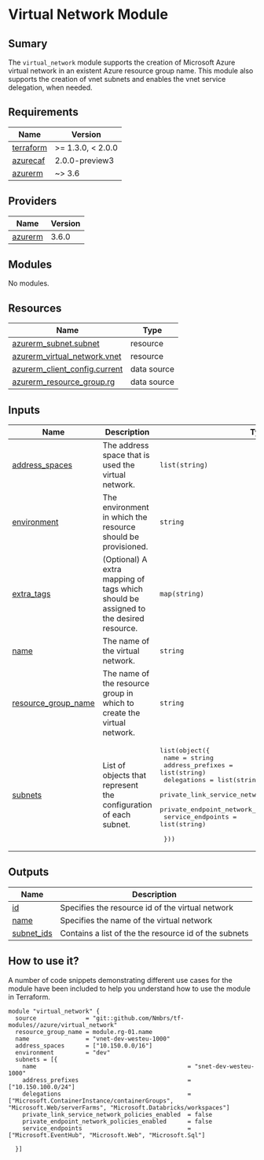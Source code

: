 # Virtual Network Module

## Sumary

The `virtual_network` module supports the creation of Microsoft Azure virtual network in an existent Azure resource group name. This module also supports
the creation of vnet subnets and enables the vnet service delegation, when needed.

## Requirements

| Name                                                                     | Version           |
| ------------------------------------------------------------------------ | ----------------- |
| <a name="requirement_terraform"></a> [terraform](#requirement_terraform) | >= 1.3.0, < 2.0.0 |
| <a name="requirement_azurecaf"></a> [azurecaf](#requirement_azurecaf)    | 2.0.0-preview3    |
| <a name="requirement_azurerm"></a> [azurerm](#requirement_azurerm)       | ~> 3.6            |

## Providers

| Name                                                         | Version |
| ------------------------------------------------------------ | ------- |
| <a name="provider_azurerm"></a> [azurerm](#provider_azurerm) | 3.6.0   |

## Modules

No modules.

## Resources

| Name                                                                                                                              | Type        |
| --------------------------------------------------------------------------------------------------------------------------------- | ----------- |
| [azurerm_subnet.subnet](https://registry.terraform.io/providers/hashicorp/azurerm/latest/docs/resources/subnet)                   | resource    |
| [azurerm_virtual_network.vnet](https://registry.terraform.io/providers/hashicorp/azurerm/latest/docs/resources/virtual_network)   | resource    |
| [azurerm_client_config.current](https://registry.terraform.io/providers/hashicorp/azurerm/latest/docs/data-sources/client_config) | data source |
| [azurerm_resource_group.rg](https://registry.terraform.io/providers/hashicorp/azurerm/latest/docs/data-sources/resource_group)    | data source |

## Inputs

| Name                                                                                       | Description                                                                          | Type                                                                                                                                                                                                                                                                         | Default | Required |
| ------------------------------------------------------------------------------------------ | ------------------------------------------------------------------------------------ | ---------------------------------------------------------------------------------------------------------------------------------------------------------------------------------------------------------------------------------------------------------------------------- | ------- | :------: |
| <a name="input_address_spaces"></a> [address_spaces](#input_address_spaces)                | The address space that is used the virtual network.                                  | `list(string)`                                                                                                                                                                                                                                                               | `[]`    |    no    |
| <a name="input_environment"></a> [environment](#input_environment)                         | The environment in which the resource should be provisioned.                         | `string`                                                                                                                                                                                                                                                                     | n/a     |   yes    |
| <a name="input_extra_tags"></a> [extra_tags](#input_extra_tags)                            | (Optional) A extra mapping of tags which should be assigned to the desired resource. | `map(string)`                                                                                                                                                                                                                                                                | `{}`    |    no    |
| <a name="input_name"></a> [name](#input_name)                                              | The name of the virtual network.                                                     | `string`                                                                                                                                                                                                                                                                     | n/a     |   yes    |
| <a name="input_resource_group_name"></a> [resource_group_name](#input_resource_group_name) | The name of the resource group in which to create the virtual network.               | `string`                                                                                                                                                                                                                                                                     | n/a     |   yes    |
| <a name="input_subnets"></a> [subnets](#input_subnets)                                     | List of objects that represent the configuration of each subnet.                     | <pre>list(object({<br> name = string<br> address_prefixes = list(string)<br> delegations = list(string)<br> private_link_service_network_policies_enabled = bool<br> private_endpoint_network_policies_enabled = bool<br> service_endpoints = list(string)<br><br> }))</pre> | `[]`    |    no    |

## Outputs

| Name                                                              | Description                                           |
| ----------------------------------------------------------------- | ----------------------------------------------------- |
| <a name="output_id"></a> [id](#output_id)                         | Specifies the resource id of the virtual network      |
| <a name="output_name"></a> [name](#output_name)                   | Specifies the name of the virtual network             |
| <a name="output_subnet_ids"></a> [subnet_ids](#output_subnet_ids) | Contains a list of the the resource id of the subnets |

## How to use it?

A number of code snippets demonstrating different use cases for the module have been included to help you understand how to use the module in Terraform.

```hcl
module "virtual_network" {
  source              = "git::github.com/Nmbrs/tf-modules//azure/virtual_network"
  resource_group_name = module.rg-01.name
  name                = "vnet-dev-westeu-1000"
  address_spaces      = ["10.150.0.0/16"]
  environment         = "dev"
  subnets = [{
    name                                           = "snet-dev-westeu-1000"
    address_prefixes                               = ["10.150.100.0/24"]
    delegations                                    = ["Microsoft.ContainerInstance/containerGroups", "Microsoft.Web/serverFarms", "Microsoft.Databricks/workspaces"]
    private_link_service_network_policies_enabled  = false
    private_endpoint_network_policies_enabled      = false
    service_endpoints                              = ["Microsoft.EventHub", "Microsoft.Web", "Microsoft.Sql"]

  }]
```
